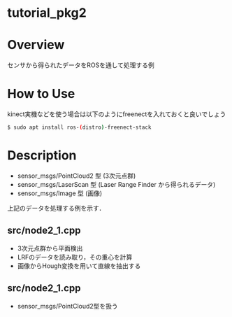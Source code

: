 tutorial_pkg2
====

Overview
====
センサから得られたデータをROSを通して処理する例

How to Use
====
kinect実機などを使う場合は以下のようにfreenectを入れておくと良いでしょう

```bash
$ sudo apt install ros-(distro)-freenect-stack
```

Description
====
* sensor_msgs/PointCloud2 型 (3次元点群)
* sensor_msgs/LaserScan 型 (Laser Range Finder から得られるデータ)
* sensor_msgs/Image 型 (画像)

上記のデータを処理する例を示す．

## src/node2_1.cpp
* 3次元点群から平面検出
* LRFのデータを読み取り，その重心を計算
* 画像からHough変換を用いて直線を抽出する

## src/node2_1.cpp
* sensor_msgs/PointCloud2型を扱う
